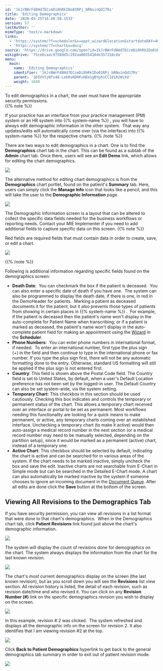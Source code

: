 ```yaml
---
id: '1kJrBWrFd8Hd7ECcmDi0hRkIDo01RPj_bRNxinQd17Rs'
title: 'Editing Demographics'
date: '2020-03-25T16:40:50.153Z'
version: 57
lastAuthor: ''
mimeType: 'text/x-markdown'
links:
  - 'https://system/?f=scheduler&s=appt_wizard&location&startdateDAY=4&startdateMONTH=12&startdateYEAR=2018&startdateTIME=05:08pm'
  - 'https://system/?f=chart&s=docq'
source: 'https://drive.google.com/open?id=1kJrBWrFd8Hd7ECcmDi0hRkIDo01RPj_bRNxinQd17Rs'
wikigdrive: '75ce6caac9758dd5c192aa0655418de357318c8a'
menu:
  main:
    name: 'Editing Demographics'
    identifier: '1kJrBWrFd8Hd7ECcmDi0hRkIDo01RPj_bRNxinQd17Rs'
    parent: '1DIVVSjNfv48-LekRsKDHFuHEm1gBYphsCC18iR2WikU'
    weight: 1040
---
```

To edit demographics in a chart, the user must have the appropriate security permissions.    
{{% note %}}

If your practice has an interface from your practice management (PM) system or an HR system into {{% system-name %}} , you will have to always edit demographic information in the other system.  That way any updates/edits will automatically come over (via the interface) into {{% system-name %}} for the respective charts.
{{% /note %}}

There are two ways to edit demographics in a chart. One is to find the **Demographics** chart tab in the chart. This can be found as a subtab of the **Admin** chart tab. Once there, users will see an **Edit Demo** link, which allows for editing the chart demographics.

  
![](../editing-demographics.assets/432fa8066f4a948b857acf83336383ed.png)  


The alternative method for editing chart demographics is from the **Demographics** chart portlet, found on the patient's **Summary** tab. Here, users can simply click the **Manage Info** icon that looks like a pencil, and this will take the user to the **Demographic Information** page.

  
![](../editing-demographics.assets/fd7e1152f23eb97036dce60e60e41ff7.png)  


The Demographic Information screen is a layout that can be altered to collect the specific data fields needed for the business workflows or reporting needs. Contact your MIE Implementer if you need to add additional fields to capture specific data on this screen.
{{% note %}}

Red fields are required fields that must contain data in order to create, save, or edit a chart.

  
![](../editing-demographics.assets/ad6b8cbf0e372e5003bbefaa2f389ad2.png)  


{{% /note %}}

Following is additional information regarding specific fields found on the demographics screen:
* <strong>Death Date</strong>:  You can checkmark the box if the patient is deceased.  You can also enter a specific date of death if you have one.  The system can also be programmed to display the death date, if there is one, in red in the DemoHeader for patients.  Marking a patient as deceased documents it for the patient, but it also prevents those types of patients from showing in certain places in {{% system-name %}} .  For example, if the patient is deceased then the patient's name won't display in the auto-complete for Patient Name when transcribing; or if a patient is marked as deceased, the patient's name won't display in the auto-complete patient field for making an appointment using the [Wizard](https://system/?f=scheduler&s=appt_wizard&location&startdateDAY=4&startdateMONTH=12&startdateYEAR=2018&startdateTIME=05:08pm) in the <strong>Scheduler</strong>.
* <strong>Phone Numbers</strong>:  You can enter phone numbers in international format, if needed.  To enter an international number, first type the plus sign (+) in the field and then continue to type in the international phone or fax number. If you type the plus sign first, there will not be any automatic formatting done to the entry. Otherwise, standard US formatting will still be applied if the plus sign is not entered first. 
* <strong>Country</strong>:<strong> </strong>This field is shown above the Postal Code field. The Country field is set to United States, by default, when a user's Default Location preference has not been set by the logged-in user. The Default Country can also be set system-wide, via the system setting.
* <strong>Temporary Chart</strong>: This checkbox in this section should be used cautiously. Checking this box indicates and controls the temporary or permanent status of the chart. This allows a temporary chart received over an interface or portal to be set as permanent. Most workflows needing this functionality are looking for a quick means to make permanent, or active, any temporary charts coming over an established interface. Unchecking a temporary chart (to make it active) would then auto-assign a medical record number in the next section (or a medical record number may need to be manually selected, depending on the partition setup), since it would be marked as a permanent (active) chart, instead of a temporary one.
* <strong>Active Chart</strong>: This checkbox should be selected by default, indicating the chart is active and can be searched for in various areas of the system. If the chart needs to be marked inactive, simply uncheck the box and save the edit. Inactive charts are not searchable from E-Chart in Simple mode but can be searched in the Detailed E-Chart mode. A chart can also automatically be marked inactive by the system if someone chooses to ignore an incoming document in the [Document Queue](https://system/?f=chart&s=docq).
After all edits are done click the **Save** button at the bottom of the screen.
  
## **Viewing All Revisions to the Demographics Tab**  

If you have security permission, you can view all revisions in a list format that were done to that chart's demographics.  When in the Demographics chart tab, click **Patient Revisions** link found just above the chart's demographic information.

  
![](../editing-demographics.assets/5a68afd91ecf98f47236025af1f24dfb.png)  


The system will display the count of revisions done for demographics on the chart. The system always displays the information from the chart for the last known revision.

  
![](../editing-demographics.assets/e63e7916ebbeb1405e15b90375942c5c.png)  


The chart's most current demographics display on the screen (the last known revision), but as you scroll down you will see the **Revisions** list view section. All revision history is listed, the detail of each revision, such as revision date/time and who revised it.
You can click on any **Revision Number (#)** link on the specific demographics revision you wish to display on the screen.

  
![](../editing-demographics.assets/c0f99623005d00697b00447bf627703d.png)  


In this example, revision # 2 was clicked.  The system refreshed and displays all the demographic info on the screen for revision 2. It also identifies that I am viewing revision #2 at the top.

  
![](../editing-demographics.assets/e5f9fe5627c0532b84ed2ff53dfceb25.png)  


Click **Back to Patient Demographics** hyperlink to get back to the general demographics tab summary in order to exit out of patient revision mode.

  
![](../editing-demographics.assets/c675d2615454bfff2dfe0457e0d263bb.png)  

